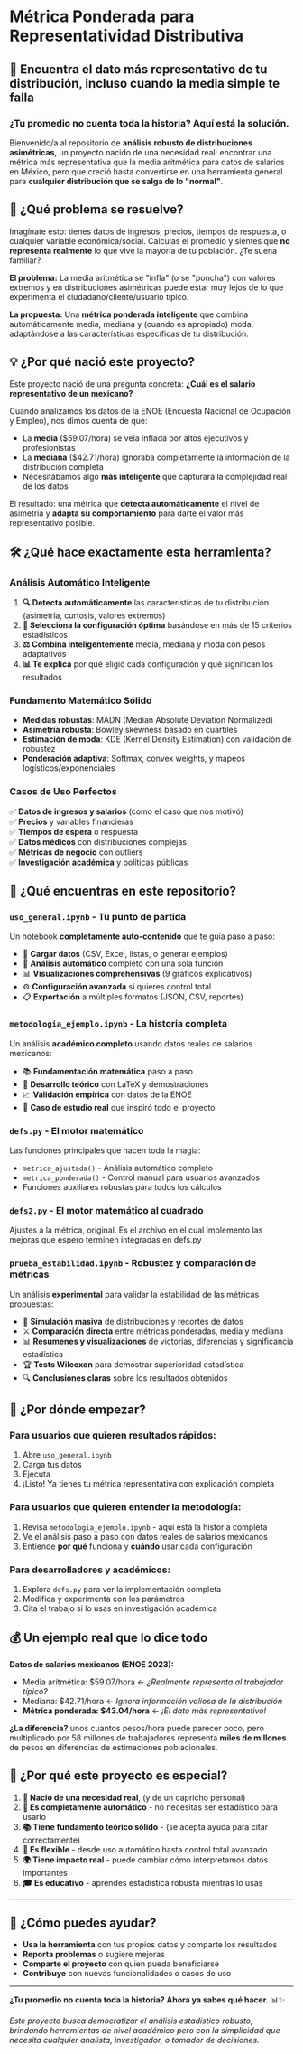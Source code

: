 # Métrica Ponderada para Representatividad Distributiva
## 🎯 Encuentra el dato más representativo de tu distribución, incluso cuando la media simple te falla

### ¿Tu promedio no cuenta toda la historia? Aquí está la solución.

Bienvenido/a al repositorio de **análisis robusto de distribuciones asimétricas**, un proyecto nacido de una necesidad real: encontrar una métrica más representativa que la media aritmética para datos de salarios en México, pero que creció hasta convertirse en una herramienta general para **cualquier distribución que se salga de lo "normal"**.

## 🚀 ¿Qué problema se resuelve?

Imagínate esto: tienes datos de ingresos, precios, tiempos de respuesta, o cualquier variable económica/social. Calculas el promedio y sientes que **no representa realmente** lo que vive la mayoría de tu población. ¿Te suena familiar?

**El problema:** La media aritmética se "infla" (o se "poncha") con valores extremos y en distribuciones asimétricas puede estar muy lejos de lo que experimenta el ciudadano/cliente/usuario típico.

**La propuesta:** Una **métrica ponderada inteligente** que combina automáticamente media, mediana y (cuando es apropiado) moda, adaptándose a las características específicas de tu distribución.

## 💡 ¿Por qué nació este proyecto?

Este proyecto nació de una pregunta concreta: **¿Cuál es el salario representativo de un mexicano?** 

Cuando analizamos los datos de la ENOE (Encuesta Nacional de Ocupación y Empleo), nos dimos cuenta de que:
- La **media** ($59.07/hora) se veía inflada por altos ejecutivos y profesionistas
- La **mediana** ($42.71/hora) ignoraba completamente la información de la distribución completa
- Necesitábamos algo **más inteligente** que capturara la complejidad real de los datos

El resultado: una métrica que **detecta automáticamente** el nivel de asimetría y **adapta su comportamiento** para darte el valor más representativo posible.

## 🛠️ ¿Qué hace exactamente esta herramienta?

### **Análisis Automático Inteligente**
1. **🔍 Detecta automáticamente** las características de tu distribución (asimetría, curtosis, valores extremos)
2. **🧠 Selecciona la configuración óptima** basándose en más de 15 criterios estadísticos
3. **⚖️ Combina inteligentemente** media, mediana y moda con pesos adaptativos
4. **📊 Te explica** por qué eligió cada configuración y qué significan los resultados

### **Fundamento Matemático Sólido**
- **Medidas robustas**: MADN (Median Absolute Deviation Normalized)
- **Asimetría robusta**: Bowley skewness basado en cuartiles
- **Estimación de moda**: KDE (Kernel Density Estimation) con validación de robustez
- **Ponderación adaptiva**: Softmax, convex weights, y mapeos logísticos/exponenciales

### **Casos de Uso Perfectos**
✅ **Datos de ingresos y salarios** (como el caso que nos motivó)  
✅ **Precios** y variables financieras  
✅ **Tiempos de espera** o respuesta  
✅ **Datos médicos** con distribuciones complejas  
✅ **Métricas de negocio** con outliers  
✅ **Investigación académica** y políticas públicas  

## 📁 ¿Qué encuentras en este repositorio?

### **`uso_general.ipynb`** - Tu punto de partida
Un notebook **completamente auto-contenido** que te guía paso a paso:
- 📂 **Cargar datos** (CSV, Excel, listas, o generar ejemplos)
- 🤖 **Análisis automático** completo con una sola función
- 📊 **Visualizaciones comprehensivas** (9 gráficos explicativos)
- ⚙️ **Configuración avanzada** si quieres control total
- 📋 **Exportación** a múltiples formatos (JSON, CSV, reportes)

### **`metodologia_ejemplo.ipynb`** - La historia completa
Un análisis **académico completo** usando datos reales de salarios mexicanos:
- 📚 **Fundamentación matemática** paso a paso
- 🧮 **Desarrollo teórico** con LaTeX y demostraciones
- 📈 **Validación empírica** con datos de la ENOE
- 🎯 **Caso de estudio real** que inspiró todo el proyecto

### **`defs.py`** - El motor matemático
Las funciones principales que hacen toda la magia:
- `metrica_ajustada()` - Análisis automático completo
- `metrica_ponderada()` - Control manual para usuarios avanzados
- Funciones auxiliares robustas para todos los cálculos 

### **`defs2.py`** - El motor matemático al cuadrado
Ajustes a la métrica, original. Es el archivo en el cual
implemento las mejoras que espero terminen integradas en defs.py

### **`prueba_estabilidad.ipynb`** - Robustez y comparación de métricas  
Un análisis **experimental** para validar la estabilidad de las métricas propuestas:
- 🧪 **Simulación masiva** de distribuciones y recortes de datos
- ⚔️ **Comparación directa** entre métricas ponderadas, media y mediana
- 📊 **Resumenes y visualizaciones** de victorias, diferencias y significancia estadística
- 🏆 **Tests Wilcoxon** para demostrar superioridad estadística
- 🔍 **Conclusiones claras** sobre los resultados obtenidos


## 🚀 ¿Por dónde empezar?

### **Para usuarios que quieren resultados rápidos:**
1. Abre `uso_general.ipynb`
2. Carga tus datos
3. Ejecuta
4. ¡Listo! Ya tienes tu métrica representativa con explicación completa

### **Para usuarios que quieren entender la metodología:**
1. Revisa `metodologia_ejemplo.ipynb` - aquí está la historia completa
2. Ve el análisis paso a paso con datos reales de salarios mexicanos
3. Entiende **por qué** funciona y **cuándo** usar cada configuración

### **Para desarrolladores y académicos:**
1. Explora `defs.py` para ver la implementación completa
2. Modifica y experimenta con los parámetros
3. Cita el trabajo si lo usas en investigación académica

## 💰 Un ejemplo real que lo dice todo

**Datos de salarios mexicanos (ENOE 2023):**
- Media aritmética: $59.07/hora ← *¿Realmente representa al trabajador típico?*
- Mediana: $42.71/hora ← *Ignora información valiosa de la distribución*
- **Métrica ponderada: $43.04/hora** ← *¡El dato más representativo!*

**¿La diferencia?** unos cuantos pesos/hora puede parecer poco, pero multiplicado por 58 millones de trabajadores representa **miles de millones** de pesos en diferencias de estimaciones poblacionales.

## 🌟 ¿Por qué este proyecto es especial?

1. **🎯 Nació de una necesidad real**, (y de un capricho personal)
2. **🤖 Es completamente automático** - no necesitas ser estadístico para usarlo
3. **📚 Tiene fundamento teórico sólido** - (se acepta ayuda para citar correctamente)
4. **🔧 Es flexible** - desde uso automático hasta control total avanzado
5. **🌍 Tiene impacto real** - puede cambiar cómo interpretamos datos importantes
6. **🎓 Es educativo** - aprendes estadística robusta mientras lo usas

---

## 🤝 ¿Cómo puedes ayudar?

- **Usa la herramienta** con tus propios datos y comparte los resultados
- **Reporta problemas** o sugiere mejoras
- **Comparte el proyecto** con quien pueda beneficiarse
- **Contribuye** con nuevas funcionalidades o casos de uso

---

**¿Tu promedio no cuenta toda la historia? Ahora ya sabes qué hacer.** 📊✨

*Este proyecto busca democratizar el análisis estadístico robusto, brindando herramientas de nivel académico pero con la simplicidad que necesita cualquier analista, investigador, o tomador de decisiones.*
